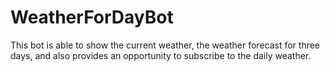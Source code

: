 # WeatherForDayBot
This bot is able to show the current weather, the weather forecast for three days, and also provides an opportunity to subscribe to the daily weather.
